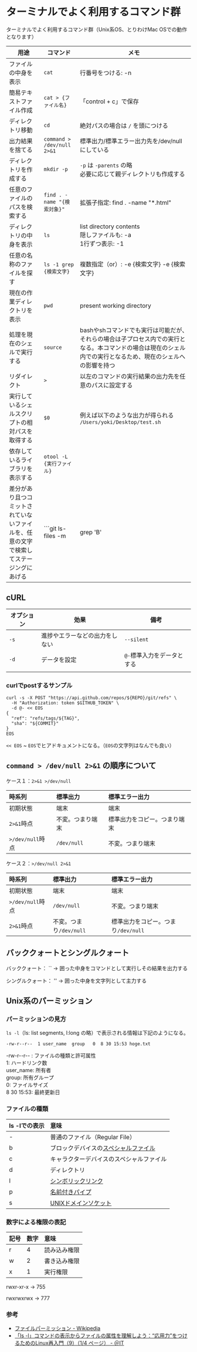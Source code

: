 # ターミナルでよく利用するコマンド群

ターミナルでよく利用するコマンド群（Unix系OS、とりわけMac OSでの動作となります）

| 用途                                                         | コマンド                                     | メモ                                                         |
| ------------------------------------------------------------ | -------------------------------------------- | ------------------------------------------------------------ |
| ファイルの中身を表示                                         | `cat`                                        | 行番号をつける: -n                                           |
| 簡易テキストファイル作成                                     | `cat > {ファイル名}`                         | 「control + c」で保存                                        |
| ディレクトリ移動                                             | `cd`                                         | 絶対パスの場合は `/` を頭につける                            |
| 出力結果を捨てる                                             | `command > /dev/null 2>&1`                   | 標準出力/標準エラー出力先を/dev/null にしている              |
| ディレクトリを作成する                                       | `mkdir -p`                                   | `-p` は `-parents` の略<br />必要に応じて親ディレクトリも作成する |
| 任意のファイルのパスを検索する                               | `find . -name "{検索対象}"`                  | 拡張子指定: find . -name "*.html"                            |
| ディレクトリの中身を表示                                     | `ls`                                         | list directory contents<br />隠しファイルも:  -a<br />1行ずつ表示: -1<br /> |
| 任意の名称のファイルを探す                                   | `ls -1 grep   {検索文字}`                    | 複数指定（or）: -e {検索文字} -e {検索文字}                  |
| 現在の作業ディレクトリを表示                                 | `pwd`                                        | present working directory                                    |
| 処理を現在のシェルで実行する                                 | `source`                                     | bashやshコマンドでも実行は可能だが、それらの場合は子プロセス内での実行となる。本コマンドの場合は現在のシェル内での実行となるため、現在のシェルへの影響を持つ |
| リダイレクト                                                 | `>`                                          | 以左のコマンドの実行結果の出力先を任意のパスに設定する       |
| 実行しているシェルスクリプトの相対パスを取得する             | `$0`                                         | 例えば以下のような出力が得られる<br />`/Users/yoki/Desktop/test.sh` |
| 依存しているライブラリを表示する                             | `otool -L {実行ファイル}`                    |                                                              |
| 差分があり且つコミットされていないファイルを、任意の文字で検索してステージングにあげる | ```git ls-files -m | grep 'B' | xargs git add``` | `-o`にすることでuntracked fileを対象にできる                 |

## cURL

| オプション | 効果                           | 備考                       |
| ---------- | ------------------------------ | -------------------------- |
| `-s`       | 進捗やエラーなどの出力をしない | `--silent`                 |
| `-d`       | データを設定                   | `@-`標準入力をデータとする |
|            |                                |                            |

### curlでpostするサンプル

```curl
curl -s -X POST "https://api.github.com/repos/${REPO}/git/refs" \
  -H "Authorization: token $GITHUB_TOKEN" \
  -d @- << EOS
{
  "ref": "refs/tags/${TAG}",
  "sha": "${COMMIT}"
}
EOS

```

`<< EOS` ~ `EOS`でヒアドキュメントになる。（`EOS`の文字列はなんでも良い）

## `command > /dev/null 2>&1` の順序について

ケース１：`2>&1 >/dev/null`

| 時系列           | 標準出力         | 標準エラー出力               |
| :--------------- | :--------------- | :--------------------------- |
| 初期状態         | 端末             | 端末                         |
| `2>&1`時点       | 不変。つまり端末 | 標準出力をコピー。つまり端末 |
| `>/dev/null`時点 | `/dev/null`      | 不変。つまり端末             |

ケース２：`>/dev/null 2>&1`

| 時系列           | 標準出力                | 標準エラー出力                      |
| :--------------- | :---------------------- | :---------------------------------- |
| 初期状態         | 端末                    | 端末                                |
| `>/dev/null`時点 | `/dev/null`             | 不変。つまり端末                    |
| `2>&1`時点       | 不変。つまり`/dev/null` | 標準出力をコピー。つまり`/dev/null` |

## バッククォートとシングルクォート

バッククォート： ``
→ 囲った中身をコマンドとして実行しその結果を出力する

シングルクォート： ''
→ 囲った中身を文字列として主力する

## Unix系のパーミッション

### パーミッションの見方

`ls -l`（ls: list segments, l:long の略）で表示される情報は下記のようになる。

```
-rw-r--r--  1 user_name  group   0  8 30 15:53 hoge.txt
```

-rw-r--r-- : ファイルの種類と許可属性  
1: ハードリンク数  
user_name: 所有者  
group: 所有グループ  
0: ファイルサイズ  
8 30 15:53: 最終更新日  

### ファイルの種類

| ls -lでの表示 | 意味                                                         |
| :------------ | :----------------------------------------------------------- |
| -             | 普通のファイル（Regular File）                               |
| b             | ブロックデバイスの[スペシャルファイル](https://ja.wikipedia.org/wiki/スペシャルファイル) |
| c             | キャラクターデバイスのスペシャルファイル                     |
| d             | ディレクトリ                                                 |
| l             | [シンボリックリンク](https://ja.wikipedia.org/wiki/シンボリックリンク) |
| p             | [名前付きパイプ](https://ja.wikipedia.org/wiki/名前付きパイプ) |
| s             | [UNIXドメインソケット](https://ja.wikipedia.org/wiki/UNIXドメインソケット) |

### 数字による権限の表記

| 記号 | 数字 | 意味         |
| :--- | :--- | :----------- |
| r    | 4    | 読み込み権限 |
| w    | 2    | 書き込み権限 |
| x    | 1    | 実行権限     |

rwxr-xr-x → 755

rwxrwxrwx → 777

### 参考

* [ファイルパーミッション - Wikipedia](https://ja.wikipedia.org/wiki/%E3%83%95%E3%82%A1%E3%82%A4%E3%83%AB%E3%83%91%E3%83%BC%E3%83%9F%E3%83%83%E3%82%B7%E3%83%A7%E3%83%B3)
* [「ls -l」コマンドの表示からファイルの属性を理解しよう：“応用力”をつけるためのLinux再入門（9）（1/4 ページ） - ＠IT](https://www.atmarkit.co.jp/ait/articles/1605/18/news015.html)
